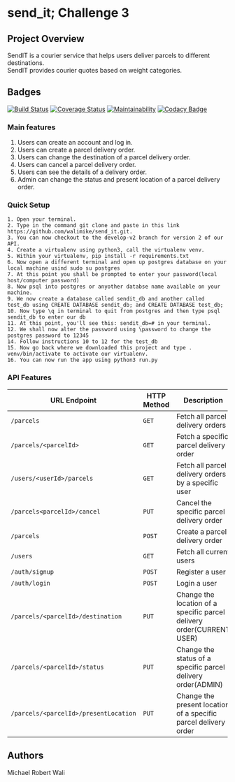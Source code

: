 # send_it; Challenge 3
## Project Overview
SendIT is a courier service that helps users deliver parcels to different destinations.<br>
SendIT provides courier quotes based on weight categories.
## Badges <br>
[![Build Status](https://travis-ci.org/walimike/send_it.svg?branch=add-badges)](https://travis-ci.org/walimike/send_it)            [![Coverage Status](https://coveralls.io/repos/github/walimike/send_it/badge.svg?branch=develop-v2)](https://coveralls.io/github/walimike/send_it?branch=develop-v2)                 [![Maintainability](https://api.codeclimate.com/v1/badges/a2aa72f959462adcbbde/maintainability)](https://codeclimate.com/github/walimike/send_it/maintainability)         [![Codacy Badge](https://api.codacy.com/project/badge/Grade/9da0f37eeb8840c680821eaf13dd36c1)](https://www.codacy.com/app/walimike/send_it?utm_source=github.com&amp;utm_medium=referral&amp;utm_content=walimike/send_it&amp;utm_campaign=Badge_Grade)

### Main features
1. Users can create an account and log in.
2. Users can create a parcel delivery order.
3. Users can change the destination of a parcel delivery order.
4. Users can cancel a parcel delivery order.
5. Users can see the details of a delivery order.
6. Admin can change the status and present location of a parcel delivery order.
### Quick Setup
```
1. Open your terminal.
2. Type in the command git clone and paste in this link https://github.com/walimike/send_it.git. 
3. You can now checkout to the develop-v2 branch for version 2 of our API.
4. Create a virtualenv using python3, call the virtualenv venv.
5. Within your virtualenv, pip install -r requirements.txt
6. Now open a different terminal and open up postgres database on your local machine usind sudo su postgres
7. At this point you shall be prompted to enter your password(local host/computer password)
8. Now psql into postgres or anyother databse name available on your machine.
9. We now create a database called sendit_db and another called test_db using CREATE DATABASE sendit_db; and CREATE DATABASE test_db;
10. Now type \q in terminal to quit from postgres and then type psql sendit_db to enter our db
11. At this point, you'll see this: sendit_db=# in your terminal.
12. We shall now alter the password using \password to change the postgres password to 12345
14. Follow instructions 10 to 12 for the test_db
15. Now go back where we downloaded this project and type . venv/bin/activate to activate our virtualenv.
16. You can now run the app using python3 run.py
```
### API Features

|URL Endpoint                        	|HTTP Method  |    Description                                                      |
|-------------------------------------|-------------|---------------------------------------------------------------------|
|`/parcels`	                          | `GET`       |	        Fetch all parcel delivery orders                            |
|`/parcels/<parcelId>`                |   `GET`     |    Fetch a specific parcel delivery order                           |
|`/users/<userId>/parcels`            |   	`GET`   |Fetch all parcel delivery orders by a specific user                  |
|`/parcels<parcelId>/cancel`          |   `PUT`     |          Cancel the specific parcel delivery order                  |
|`/parcels`                           |	`POST`      |                   	Create a parcel delivery order                  |
|`/users`                             |	`GET`       |	Fetch all current users                                             |
|`/auth/signup`                       |`POST`       |Register a user                                                      |
|`/auth/login`                        |`POST `      |Login a user                                                         |
|`/parcels/<parcelId>/destination`    |`PUT `       |Change the location of a specific parcel delivery order(CURRENT USER)|
|`/parcels/<parcelId>/status`         |`PUT `       |Change the status of a specific parcel delivery order(ADMIN)         |
|`/parcels/<parcelId>/presentLocation`|`PUT `       |Change the present location of a specific parcel delivery order      |


## Authors
Michael Robert Wali
